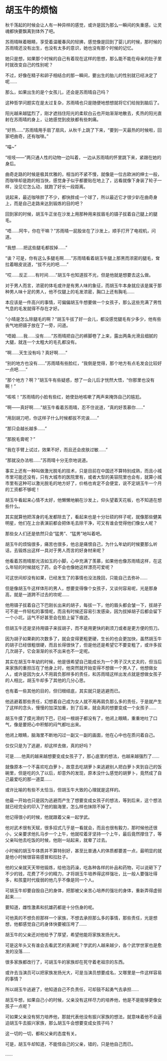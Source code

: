 # 胡玉牛的烦恼

秋千荡起的时候会让人有一种异样的感觉，或许是因为那么一瞬间的失重感，让灵魂都快要飘离到体外了吧。

苏雨晴眯着眼睛，享受着温暖春风的轻拂，感觉像是回到了婴儿的时候，那时候的苏雨晴还没有出生，也没有太多的意识，她也没有那个时候的记忆。

她只是想，如果那个时候的自己有着现在这样的思想，那么能不能在母亲的肚子里时就改变自己的性别呢？

不过，好像在精子和卵子相结合的那一瞬间，要出生的胎儿的性别就已经决定了呢……

那么，如果出生的是个女孩儿，还会是苏雨晴自己吗？

这种哲学问题实在是太过复杂，苏雨晴也只是随便地想想就将它们给抛到脑后了。

阳光越来越猛烈了，刚才遮挡住阳光的柔软白云也开始渐渐地散去，炙热的阳光直射在苏雨晴的身上，让她感觉到皮肤都有些刺痛。

“好热……”苏雨晴用手扇了扇风，从秋千上跳了下来，“要到一天最热的时候啦，回家吧曲奇，还有咖啡。”

“喵~”

“吱吱——”两只通人性的动物一边叫着，一边从苏雨晴的怀里跳下来，紧跟在她的身后。

曲奇走路的时候是极其优雅的，相当的不紧不慢，就像是一位古欧洲的绅士一般，而咖啡却是跑的相当快，感觉身子似乎都要贴在地上了，远看就像下身装了轮子一样，没见它怎么动，就跑了好长一段距离。

说起来，最近咖啡胖了不少，都快胖成一个球了，所以最近它才很少趴在曲奇身上，而是自己走路来达到锻炼的目的吧？

回到家的时候，胡玉牛正坐在沙发上用那种用来拔眉毛的镊子拔着自己腿上的腿毛。

“唔……阿牛，你在干嘛？”苏雨晴一屁股坐在了沙发上，顺手打开了电视机，问道。

“我想……把这些腿毛都拔掉……”

“诶？可是，你有这么多腿毛啊……”苏雨晴看着胡玉牛腿上那黑而浓密的腿毛，耷拉着眼皮说道，“拔不光的吧……”

“哎……反正……有时间……”胡玉牛也知道拔不光，但是他就是想要去这么做。

对于男人而言，浓密的体毛或许是有男人味的象征，而胡玉牛本身就应该是属于那种男人味十足的男人，他不仅腿上的毛发浓密，胸口上还有胸毛……

本应该是一件高兴的事情，可偏偏胡玉牛想要做一个女孩子，那么这些充满了男性气息的毛发就得不存在才好。

“小晴是怎么除腿毛的啊？”胡玉牛拔了好一会儿，都没感觉腿毛有少多少，他有些丧气地把镊子放在了一旁，问道。

“唔姆……我……没有……”苏雨晴把自己的裤脚卷了上来，露出两条光滑且细腻的大腿，就连一个太粗大的毛孔都没有。

“啊……天生没有吗？真好啊……”

“别的地方也没有……”苏雨晴有些脸红，“我倒是觉得，那个地方有点毛发会比较好一点吧……”

“那个地方？啊？”胡玉牛有些疑惑，想了一会儿后才恍然大悟，“你那里也没有啊！”

“咳咳！”苏雨晴的小脸有些红，她使劲地咳嗽了两声来掩饰自己的尴尬。

“啊——真好啊……”胡玉牛看着苏雨晴，忍不住说道，“真的好羡慕你……”

“用刮胡刀吧，你这样子什么时候都拔不完诶……”

“那只会越长越多……”

“那脱毛膏呢？”

“我在手臂上试过，效果不好，而且还会皮肤过敏……”

“那就没办法啦……”苏雨晴十分无奈地说道。

事实上还有一种叫做激光脱毛的技术，只是目前在中国还不算特别成熟，而且小城市里可能还没有，只有大城市的医院里有，或者大型的美容院里也会有，就算小城市里有这种可以激光脱毛的地方好了，价格也肯定不会便宜，说不定胡玉牛一个月的工资都不够呢！

胡玉牛看起来心情不太好，他懒懒地躺在沙发上，仰头望着天花板，也不知道在想些什么。

其实就算他把浑身的毛发都除去了，看起来也是十分壮硕的样子呢，就像那些健美明星，他们在上台表演前都会把体毛去除干净，可又有谁会觉得他们像女人呢？

那些女人们还是依然只会“猛男”、“猛男”地叫着吧。

胡玉牛的烦恼很多，痛苦也很多，他总是痛恨自己，为什么年幼的时候要那么听话，去锻炼出这样一具对于男人而言的好身材来呢？

他看着苏雨晴那光洁如玉的小脚，心中充满了羡慕，如果他也像苏雨晴这样，在这么年轻的时候就吃了药，会不会也像她这样漂亮可爱呢？

可这世间却没有如果，已经发生了的事情也没法挽回，只能自己去弥补……

但是像胡玉牛这样体形的男人，想要变得像个女孩子，又谈何容易呢，光是那身高，就是一道跨不过去的坎呢……

他用镊子拔着自己下巴刚长出来的胡子，每拔一下，他的眉头都会皱一下，拔胡子可不是一件轻松的事情呢，而且有时候还容易引发感染，因为拔掉胡子后都会留下一个小坑，运气不好甚至会在脸上留下痕迹。

但胡玉牛还是坚持用镊子来拔胡子，而不是用更快的剃须刀或者是更方便的剪刀。

因为胡子如果剃的次数多了，就会变得更粗更硬，生长的也会更加快，虽然胡玉牛的胡子已经很粗很硬，而且长得很快了，但是他还是希望它不要变粗了，或许多拔几次胡子，它会渐渐的长不出来也不一定呢。

其实在胡玉牛年幼的时候，他是很希望自己能成长为一个男子汉大丈夫的，但当后来家族的重担压在了他身上时，他突然就开始变得不想做一个男人了，他想做女人，或许是因为女人不用肩负那样多的责任，和苏雨晴这样出发点就是想做女孩子的人相比，胡玉牛却多了其他的几分心思。

也有着一些其他的目的，但归根结底，其实就只是逃避而已。

他逃避着那些责任，幻想着自己成为女人就不用再肩负那么多的责任，于是就产生了这样的念头，慢慢的加深加重，到了后来，就会真的想要变成一个女孩子……

胡玉牛摸了摸光滑的下巴，已经一根胡子都没有了，他闭上眼睛，重重地吐了口气，像是要把心中积郁的闷气都吐出来。

他闭上眼睛，脑海里不断地闪过一副又一副的画面，他在心中也在质问着自己。

仅仅只是为了逃避，却这样去做，真的好吗？

可是……他真的越来越想要变成女孩子了，那心底里的想法，也越来越强烈了……

就像原本一个不喜欢吃白萝卜，故意去吃胡萝卜来逃避别人把白萝卜夹到自己的饭碗里，但是吃的久了以后，却意外的发现，原本没什么感觉的胡萝卜，竟然成了自己最爱吃的那一道菜……

或许比喻的有些不太恰当，但胡玉牛大致的心理就是这样的。

他最一开始也只是因为逃避而产生了想要变成女孩子的想法，等到后来，这个想法就已经完全的印入了他的脑海里，怎么样也抹除不掉了。

他记得很小的时候，他就跟着父亲一起学武。

他对武术很有天赋，很多招式几乎是一看就会，而且也很有毅力，那时候他还很小，父亲要求他扎马步一个上午，他就咬着牙坚持一个上午，最后竟然撑住了，等父亲叫他去吃饭的时候，他刚一站起来，就晕了过去。

小时候的胡玉牛体质并不算特别好，甚至比普通人的体质都要差一点，最明显的就是他小时候很容易感冒和拉肚子。

他的父亲就天天带他锻炼，给他泡药澡，吃各种各样的补品和药物，可以说砸下了不少的钱，花费了不少的精力，才将胡玉牛培养得这样强壮，比一般人要强壮得多，和孩童时代瘦弱的他几乎不像是同一个人。

可胡玉牛却要自毁自己的身体，把那被父亲苦心培养的强壮的身体，重新弄得虚弱起来……

要知道，雌性激素和抗雄药都是十分伤身的呢。

可他真的不想负担那样一个家族，不想去承担那么多的事情，那些责任，光是想想，他都感觉自己的身体快要被压垮了……

胡玉牛的父亲还对他给予了厚望，希望他能将家族发扬光大。

可是这年头又有谁会去看武艺的表演呢？学武的人越来越少，各个武学世家也是愈发的没落……

很多家族都改行了，可胡玉牛的家族却在死守着老祖宗的东西。

或许去当演员可以把家族发扬光大，可是当演员想要成名，又哪里是一件这样容易的事情？

所以胡玉牛逃避了，他知道自己不负责任，可却鼓不起勇气去承担……

胡玉牛想，如果自己小的时候，父亲没有这样尽力的培养他，他是不是能够更像女孩子一点呢？

可如果父亲没有努力培养他，那就代表他没有振兴家族的想法，就意味着他不会逼迫胡玉牛去振兴家族，那么胡玉牛会想要变成女孩子吗？

这一切的一切，都和父亲的态度有关。

可是，胡玉牛却知道，不能怪自己的父亲，错的，只是他自己而已。

……
